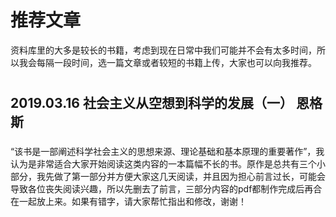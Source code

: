 # 推荐文章
资料库里的大多是较长的书籍，考虑到现在日常中我们可能并不会有太多时间，所以我会每隔一段时间，选一篇文章或者较短的书籍上传，大家也可以向我推荐。
# 
## 2019.03.16 社会主义从空想到科学的发展（一） 恩格斯
### 
“该书是一部阐述科学社会主义的思想来源、理论基础和基本原理的重要著作”，我认为是非常适合大家开始阅读这类内容的一本篇幅不长的书。原作是总共有三个小部分，我先做了第一部分并方便大家这几天阅读，并且因为担心前言过长，可能会导致各位丧失阅读兴趣，所以先删去了前言，三部分内容的pdf都制作完成后再合在一起放上来。如果有错字，请大家帮忙指出和修改，谢谢！
